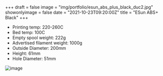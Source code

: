 +++
draft = false
image = "img/portfolio/esun_abs_plus_black_duc2.jpg"
showonlyimage = false
date = "2021-10-23T09:20:00Z"
title = "ESun ABS+ Black"
+++

* Printing temp: 220-260C
* Bed temp: 100C
* Empty spool weight: 222g
* Advertised filament weight: 1000g
* Outside Diameter: 200mm
* Height: 61mm
* Hole Diameter: 51mm
<!--more-->

![image](/img/portfolio/esun_abs_plus_black_duc2.jpg)

